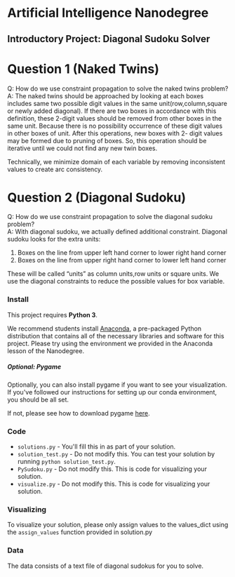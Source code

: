 # Artificial Intelligence Nanodegree
## Introductory Project: Diagonal Sudoku Solver

# Question 1 (Naked Twins)
Q: How do we use constraint propagation to solve the naked twins problem?  
A: 
The naked twins should be approached by looking at each boxes includes same two possible digit values in the same unit(row,column,square or newly added diagonal). If there are two boxes in accordance with this definition, these 2-digit values should be removed from other boxes in the same unit. Because there is no possibility occurrence of these digit values in other boxes of unit.  After this operations, new boxes with 2- digit values may be formed due to pruning of boxes.  So, this operation should be iterative until we could not find any new twin boxes. 

Technically, we minimize domain of each variable by removing inconsistent values to create arc consistency.  

# Question 2 (Diagonal Sudoku)
Q: How do we use constraint propagation to solve the diagonal sudoku problem?  
A: 
With diagonal sudoku, we actually defined additional constraint.  Diagonal sudoku looks for the extra units:

1.  Boxes on the line from upper left hand corner to lower right hand corner 
2.  Boxes on the line from upper right hand corner to lower left hand corner 

These will be called “units” as column units,row units or square units. We use the diagonal constraints to reduce the possible values for box variable.   

### Install

This project requires **Python 3**.

We recommend students install [Anaconda](https://www.continuum.io/downloads), a pre-packaged Python distribution that contains all of the necessary libraries and software for this project. 
Please try using the environment we provided in the Anaconda lesson of the Nanodegree.

##### Optional: Pygame

Optionally, you can also install pygame if you want to see your visualization. If you've followed our instructions for setting up our conda environment, you should be all set.

If not, please see how to download pygame [here](http://www.pygame.org/download.shtml).

### Code

* `solutions.py` - You'll fill this in as part of your solution.
* `solution_test.py` - Do not modify this. You can test your solution by running `python solution_test.py`.
* `PySudoku.py` - Do not modify this. This is code for visualizing your solution.
* `visualize.py` - Do not modify this. This is code for visualizing your solution.

### Visualizing

To visualize your solution, please only assign values to the values_dict using the ```assign_values``` function provided in solution.py

### Data

The data consists of a text file of diagonal sudokus for you to solve.
